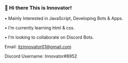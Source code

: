 ### 👋 Hi there This is Innovator! 

• Mainly Interested in JavaScript, Developing Bots & Apps.

• I’m currently learning html & css.

• I’m looking to collaborate on Discord Bots.


 
 Email: itzinnovator01@gmail.com
 
 Discord Username: Innovator#8952



